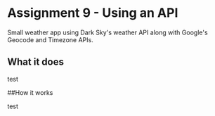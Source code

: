 # Assignment 9 - Using an API

Small weather app using Dark Sky's weather API along with Google's Geocode and Timezone APIs.

## What it does

test

##How it works

test
